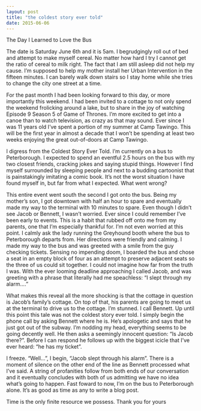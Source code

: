 ```yaml
---
layout: post
title: "the coldest story ever told"
date: 2015-06-06
---
```


The Day I Learned to Love the Bus

The date is Saturday June 6th and it is 5am. I begrudgingly roll out of bed and attempt to make myself cereal. No matter how hard I try I cannot get the ratio of cereal to milk right. The fact that I am still asleep did not help my cause. I’m supposed to help my mother install her Urban Intervention in the fifteen minutes. I can barely walk down stairs so I stay home while she tries to change the city one street at a time.

For the past month I had been looking forward to this day, or more importantly this weekend. I had been invited to a cottage to not only spend the weekend frolicking around a lake, but to share in the joy of watching Episode 9 Season 5 of Game of Thrones. I’m more excited to get into a canoe than to watch television, as crazy as that may sound. Ever since I was 11 years old I’ve spent a portion of my summer at Camp Tawingo. This will be the first year in almost a decade that I won’t be spending at least two weeks enjoying the great out-of-doors at Camp Tawingo.

I digress from the Coldest Story Ever Told. I’m currently on a bus to Peterborough. I expected to spend an eventful 2.5 hours on the bus with my two closest friends, cracking jokes and saying stupid things. However I find myself surrounded by sleeping people and next to a budding cartoonist that is painstakingly imitating a comic book. It’s not the worst situation I have found myself in, but far from what I expected. What went wrong?

This entire event went south the second I got onto the bus. Being my mother’s son, I got downtown with half an hour to spare and eventually made my way to the terminal with 10 minutes to spare. Even though I didn’t see Jacob or Bennett, I wasn’t worried. Ever since I could remember I’ve been early to events. This is a habit that rubbed off onto me from my parents, one that I’m especially thankful for. I’m not even worried at this point. I calmly ask the lady running the Greyhound booth where the bus to Peterborough departs from. Her directions were friendly and calming. I made my way to the bus and was greeted with a smile from the guy checking tickets. Sensing no impending doom, I boarded the bus and chose a seat in an empty block of four as an attempt to preserve adjacent seats so the three of us could sit together. I could not imagine how far from the truth I was. With the ever looming deadline approaching I called Jacob, and was greeting with a phrase that literally had me speachless: “I slept through my alarm….”

What makes this reveal all the more shocking is that the cottage in question is Jacob’s family’s cottage. On top of that, his parents are going to meet us at the terminal to drive us to the cottage. I’m stunned. I call Bennett. Up until this point this tale was not the coldest story ever told. I simply begin the phone call by asking Bennett where he is. He’s apologetic and says that he just got out of the subway. I’m nodding my head, everything seems to be going decently well. He then asks a seemingly innocent question: “Is Jacob there?”. Before I can respond he follows up with the biggest icicle that I’ve ever heard: “he has my ticket”.

I freeze. “Well…”, I begin, “Jacob slept through his alarm”. There is a moment of silence on the other end of the line as Bennett processed what I’ve said. A string of profanities follow from both ends of our conversation and it eventually concludes with both of us admitting we have no idea what’s going to happen. Fast foward to now, I’m on the bus to Peterborough alone. It’s as good as time as any to write a blog post.

Time is the only finite resource we possess. Thank you for yours